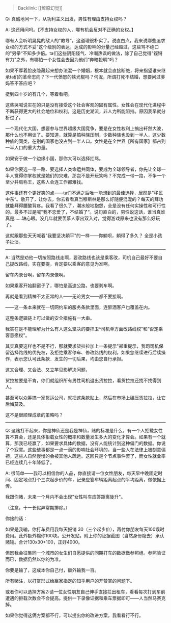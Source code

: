> Backlink: [[燎原幻觉]]

Q: 真诚地问一下，从功利主义出发，男性有理由支持女权吗？

A: 这还用问吗。【不支持女权的人，哪有机会反对不正确的女权。】

哪有人会听明晃晃的敌人的"教导”。这道理很朴实了。说直白点，我来说哪些追求女权的方式不妥"这个级别的表达，达成的影响的分量己经超过，这些骂不绝口的"男拳“不知多少倍。ta们这些阴阳怪气、冷嘲热讽的做法，除了自己觉得"铿锵有力"之外，有哪怕一个女性会去因为他们“奔暗投明"吗？

如果不厚着脸皮隐藏起来想办法混一个婚姻，根本就会直接断绝，将来指望谁来继承ta们的革命志向？下一代愤怒的铁光棍吗？何況，所谓打死不结婚，想要问过爹妈答不答应吧？

挺到四十岁的有几个，等着看吧。

这些哭喊说实在的只是没有接受这个社会客观的固有属性。女性会在现代化进程中不断获得更大的社会地位和权利，这是历史潮流，非人力所能阻挡。原因我早就分析过了。

一个现代化大国，想要参与世界超级大国竞争，要是在女性权利上搞出轩然大波，那什么也不用谈了。要知道，就算是搞种族压制，少数种族也没到一半人，这少数种族的同类，在别的国家也没占到一半人口。女性是在全世界【所有国家】都占到一半人口的重大力量。

如果安于做一个边缘小国，那你大可以选择扛骂。

如果你要选一带一路、要选择人类命运共同体，要成为全球领导者，你先让全球一半人觉得你掌权就是她们的灾难，那岂不是开玩笑吗？不完成一带一路，不争一个至少并肩称王，这些人会连工作都难找。

这件事还有个更好笑的点——ta们不满之后唯一能想到的最佳选择，居然是"移民中东“。敞开了，让你去，你去看看真当穆斯林是那么好随便混混的？每天的拜功就能拜得腰酸背疼。我看了很久了，潮水般地抱怨，全是没有任何实操性和可行性的。最多不过是喊"我不恋爱了，不结婚了“。说句直白的，男性说这话，谁当真谁真是..….缺心眼。没几年就要羡慕人家出双入对，觉得游戏原来也没有那么好玩了。

这就跟那些天天喊着"我要坚决躺平"的一样——你躺呗，躺得了多久？ 全是小孩子扯淡。

---

A: 当然是劝他一切按照路线走啊，要改路线也该是乘客改，司机自己最好不要自己提改路线，实在要提，肯定要以乘客的意见为准啊。

留车内录音啊，留车内录像啊。

如果乘客开始翻窗子了，哪怕是高速公路，也要刹车啊。

再就是看到精神不太正常的人——无论男女——都不要接啊。

——这一条本来就在一切网约车的服务条款里面，连醉酒客户也覆盖在内。

这整条逻辑链上可以做的安全措施有一大串。

我实在是不能理解为什么有人这么坚决的要捍卫^司机单方面改路线权"和“否定乘客意愿权"。

其实真要这样也不是不行，那就要求货拉拉加上一条提示"郑重提示，我司司机保留选择路线的优先权，及拒绝乘客停车、修改路线的权利，如果您继续进行后续操作，表示您认可此条款．发生的一切后果，均由您自行承担。

这又合理、又合法、又立竿见影解决问题，

货拉拉要是不肯，你们就组织所有男性司机退出货拉拉，看货拉拉还找不找得到人。

甚至可以众筹搞一家货运公司，就把这条款贴上，然后在市场上碾压货拉拉，让它后悔莫及。

这不是很顺理成章的策略吗？

---

Q: 这赌打不起来，你是神仙还是我是神仙，赌的标准是什么，有一个人拒载女性算不算会，还是具体拒载女性的概率和数量发生多大的变化才算会。如果有一个就算，那我已经赢了，如果要求具体的数据，没有人能统计到这种偏门的数据。你说了个寂寞。这些破事都是一点一滴的影响社会环境的，当一些人在法律上被刻意偏袒，这些人自然慢慢的会被其他人疏远。这回只是个节点事件罢了，而女性就业率已经连续几十年降低了。

A: 很简单——我可以相信你的人品，你直接请一位女性朋友，每天早中晚固定时间、固定地点打个三次起步价的车，记录应答车辆距离起点的平均距离，做依据上传。

我跟你赌，未来一个月内不会出现"女性叫车应答距离陡升"。

（注意，十一长假异常期排除。）

你接的话：

如果是我输，你打车费用我每天报销 30（三个起步价），再付你朋友每天100误时费用。此外额外输你100块。公开发贴，附上你的证据截图（当然身份隐去）承认赌输。合计130x30+100，正好4000。

但恕我会征集同一个城市的女生们自愿提供的同期打车的数据做参照组。参照验证而已，数据仍然以你的为准。

你要是输了，这成本你自己付，额外输我一百。

所有赌注，以打赏形式给赢家指定的知乎用户的开赞赏的问题下。

或者你可以选择方案2:请一位女性朋友自己伸手直接拦出租车，看看每次打到车前遭遇的拒载次数会不会提高。提供一下录像证据和乘车票据即可——人当然马赛克掉。

如果你觉得这俩方案都不行，可以提出你的改进方案，我看看行不行。
